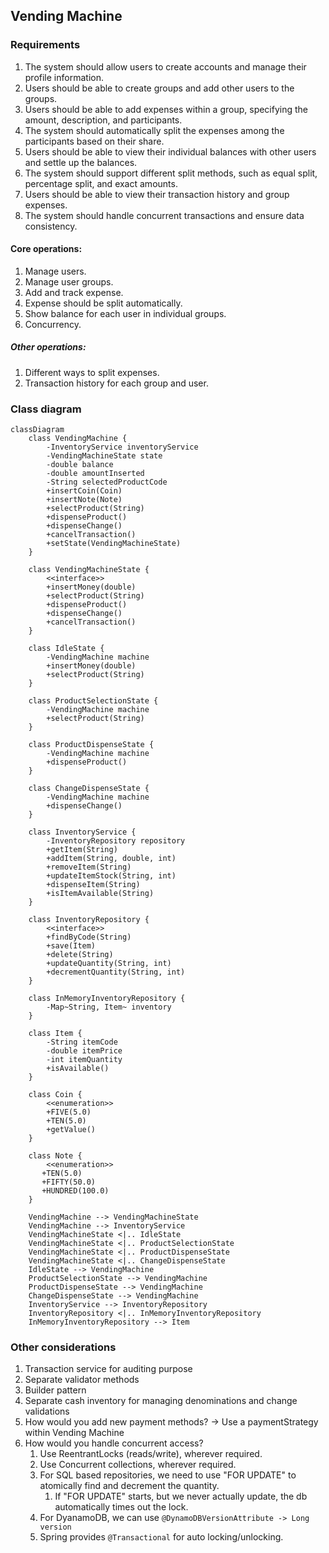 ## Vending Machine 

### Requirements

1. The system should allow users to create accounts and manage their profile information.
2. Users should be able to create groups and add other users to the groups.
3. Users should be able to add expenses within a group, specifying the amount, description, and participants.
4. The system should automatically split the expenses among the participants based on their share.
5. Users should be able to view their individual balances with other users and settle up the balances.
6. The system should support different split methods, such as equal split, percentage split, and exact amounts.
7. Users should be able to view their transaction history and group expenses.
8. The system should handle concurrent transactions and ensure data consistency.

#### Core operations:

1. Manage users.
2. Manage user groups.
3. Add and track expense.
4. Expense should be split automatically.
5. Show balance for each user in individual groups.
6. Concurrency.

##### Other operations:

1. Different ways to split expenses.
2. Transaction history for each group and user.

### Class diagram

```mermaid
classDiagram
    class VendingMachine {
        -InventoryService inventoryService
        -VendingMachineState state
        -double balance
        -double amountInserted
        -String selectedProductCode
        +insertCoin(Coin)
        +insertNote(Note)
        +selectProduct(String)
        +dispenseProduct()
        +dispenseChange()
        +cancelTransaction()
        +setState(VendingMachineState)
    }

    class VendingMachineState {
        <<interface>>
        +insertMoney(double)
        +selectProduct(String)
        +dispenseProduct()
        +dispenseChange()
        +cancelTransaction()
    }

    class IdleState {
        -VendingMachine machine
        +insertMoney(double)
        +selectProduct(String)
    }

    class ProductSelectionState {
        -VendingMachine machine
        +selectProduct(String)
    }

    class ProductDispenseState {
        -VendingMachine machine
        +dispenseProduct()
    }

    class ChangeDispenseState {
        -VendingMachine machine
        +dispenseChange()
    }

    class InventoryService {
        -InventoryRepository repository
        +getItem(String)
        +addItem(String, double, int)
        +removeItem(String)
        +updateItemStock(String, int)
        +dispenseItem(String)
        +isItemAvailable(String)
    }

    class InventoryRepository {
        <<interface>>
        +findByCode(String)
        +save(Item)
        +delete(String)
        +updateQuantity(String, int)
        +decrementQuantity(String, int)
    }

    class InMemoryInventoryRepository {
        -Map~String, Item~ inventory
    }

    class Item {
        -String itemCode
        -double itemPrice
        -int itemQuantity
        +isAvailable()
    }

    class Coin {
        <<enumeration>>
        +FIVE(5.0)
        +TEN(5.0)
        +getValue()
    }

    class Note {
        <<enumeration>>
       +TEN(5.0)
       +FIFTY(50.0)
       +HUNDRED(100.0)
    }

    VendingMachine --> VendingMachineState
    VendingMachine --> InventoryService
    VendingMachineState <|.. IdleState
    VendingMachineState <|.. ProductSelectionState
    VendingMachineState <|.. ProductDispenseState
    VendingMachineState <|.. ChangeDispenseState
    IdleState --> VendingMachine
    ProductSelectionState --> VendingMachine
    ProductDispenseState --> VendingMachine
    ChangeDispenseState --> VendingMachine
    InventoryService --> InventoryRepository
    InventoryRepository <|.. InMemoryInventoryRepository
    InMemoryInventoryRepository --> Item
```

### Other considerations
1. Transaction service for auditing purpose
2. Separate validator methods
3. Builder pattern
4. Separate cash inventory for managing denominations and change validations
5. How would you add new payment methods? -> Use a paymentStrategy within Vending Machine
6. How would you handle concurrent access?
   1. Use ReentrantLocks (reads/write), wherever required.
   2. Use Concurrent collections, wherever required.
   3. For SQL based repositories, we need to use "FOR UPDATE" to atomically find and decrement the quantity.
      1. If "FOR UPDATE" starts, but we never actually update, the db automatically times out the lock.
   4. For DyanamoDB, we can use `@DynamoDBVersionAttribute -> Long version`
   5. Spring provides `@Transactional` for auto locking/unlocking.